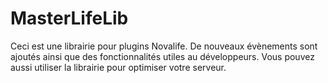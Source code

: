 # MasterLifeLib
Ceci est une librairie pour plugins Novalife. De nouveaux évènements sont ajoutés ainsi que des fonctionnalités utiles au développeurs. Vous pouvez aussi utiliser la librairie pour optimiser votre serveur.
